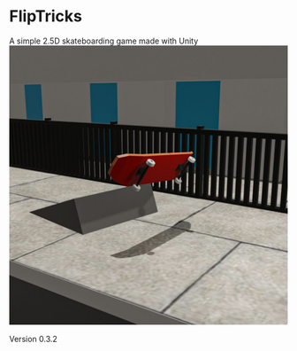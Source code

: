 # FlipTricks
A simple 2.5D skateboarding game made with Unity
![Image of icon](https://github.com/warrjack/FlipTricks/blob/master/Screenshots/fliptricks.jpg)


Version 0.3.2

